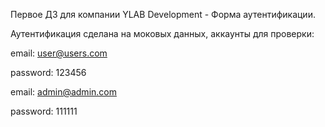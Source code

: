 Первое ДЗ для компании YLAB Development - Форма аутентификации.

Аутентификация сделана на моковых данных, аккаунты для проверки:

email: user@users.com

password: 123456

email: admin@admin.com

password: 111111
